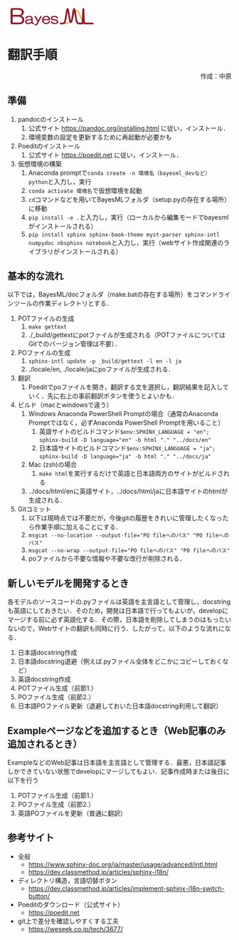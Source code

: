 <img src="../logos/BayesML_logo.svg" width="200">

# 翻訳手順

<div style="text-align:right">
作成：中原
</div>

## 準備

1. pandocのインストール
   1. 公式サイト https://pandoc.org/installing.html に従い，インストール．
   2. 環境変数の設定を更新するために再起動が必要かも
2. Poeditのインストール
   1. 公式サイト https://poedit.net に従い，インストール．
3. 仮想環境の構築
   1. Anaconda promptで`conda create -n 環境名（bayesml_devなど） python`と入力し，実行
   2. `conda activate 環境名`で仮想環境を起動
   3. `cd`コマンドなどを用いてBayesMLフォルダ（setup.pyの存在する場所）に移動
   4. `pip install -e .`と入力し，実行（ローカルから編集モードでbayesmlがインストールされる）
   5. `pip install sphinx sphinx-book-theme myst-parser sphinx-intl numpydoc nbsphinx notebook`と入力し，実行（webサイト作成関連のライブラリがインストールされる）

## 基本的な流れ

以下では，BayesML/docフォルダ（make.batの存在する場所）をコマンドラインツールの作業ディレクトリとする．

1. POTファイルの生成
   1. `make gettext`
   2. ./_build/gettextにpotファイルが生成される（POTファイルについてはGitでのバージョン管理は不要）．
2. POファイルの生成
   1. `sphinx-intl update -p _build/gettext -l en -l ja`
   2. ./locale/en, ./locale/jaにpoファイルが生成される．
3. 翻訳
   1. Poeditでpoファイルを開き，翻訳する文を選択し，翻訳結果を記入していく．先に右上の事前翻訳ボタンを使うとよいかも．
4. ビルド（macとwindowsで違う）
   1. Windows Anaconda PowerShell Promptの場合（通常のAnaconda Promptではなく，必ずAnaconda PowerShell Promptを用いること）
      1. 英語サイトのビルドコマンド`$env:SPHINX_LANGUAGE = "en"; sphinx-build -D language="en" -b html "." "../docs/en"`
      2. 日本語サイトのビルドコマンド`$env:SPHINX_LANGUAGE = "ja"; sphinx-build -D language="ja" -b html "." "../docs/ja"`
   2. Mac (zsh)の場合
      1. `make html`を実行するだけで英語と日本語両方のサイトがビルドされる
   3. ../docs/html/enに英語サイト，../docs/html/jaに日本語サイトのhtmlが生成される．
5. Gitコミット
   1. 以下は現時点では不要だが，今後gitの履歴をきれいに管理したくなったら作業手順に加えることにする．
   2. `msgcat --no-location --output-file="PO fileへのパス" "PO fileへのパス"`
   3. `msgcat --no-wrap --output-file="PO fileへのパス" "PO fileへのパス"`
   4. poファイルから不要な情報や不要な改行が削除される．

## 新しいモデルを開発するとき

各モデルのソースコードの.pyファイルは英語を主言語として管理し，docstringも英語にしておきたい．そのため，開発は日本語で行ってもよいが，developにマージする前に必ず英語化する．その際，日本語を削除してしまうのはもったいないので，Webサイトの翻訳も同時に行う．したがって，以下のような流れになる．

1. 日本語docstring作成
2. 日本語docstring退避（例えば.pyファイル全体をどこかにコピーしておくなど）
3. 英語docstring作成
4. POTファイル生成（前節1.）
5. POファイル生成（前節2.）
6. 日本語POファイル更新（退避しておいた日本語docstring利用して翻訳）

## Exampleページなどを追加するとき（Web記事のみ追加されるとき）

ExampleなどのWeb記事は日本語を主言語として管理する．最悪，日本語記事しかできていない状態でdevelopにマージしてもよい．記事作成時または後日に以下を行う

1. POTファイル生成（前節1.）
2. POファイル生成（前節2.）
3. 英語POファイルを更新（普通に翻訳）

## 参考サイト

* 全般
  * https://www.sphinx-doc.org/ja/master/usage/advanced/intl.html
  * https://dev.classmethod.jp/articles/sphinx-i18n/
* ディレクトリ構造，言語切替ボタン
  * https://dev.classmethod.jp/articles/implement-sphinx-i18n-switch-button/
* Poeditのダウンロード（公式サイト）
  * https://poedit.net
* git上で差分を確認しやすくする工夫
  * https://weseek.co.jp/tech/3677/
